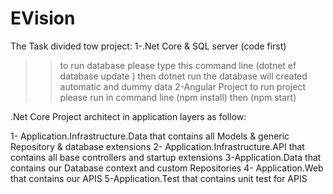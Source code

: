 # EVision
The Task divided tow project:
1-.Net Core & SQL server (code first)
  >> to run database please type this command line (dotnet ef database update ) then dotnet run
  >>the database will created automatic and dummy data
2-Angular Project
   >> to run project please run in command line (npm install) then (npm start)
   
   
   
   .Net Core Project architect in application layers as follow:
   
   1- Application.Infrastructure.Data that contains all Models & generic Repository & database extensions
   2- Application.Infrastructure.API that contains all base controllers and startup extensions
   3-Application.Data that contains our Database context and custom  Repositories
   4- Application.Web that contains our APIS
   5-Application.Test that contains unit test for APIS
